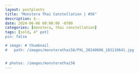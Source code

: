 ```yaml
---
layout: postplants
title: "Monstera Thai Constellation | #56"
description: $--
date: 2024-06-06 00:00:00 -0700
categories: [monstera, thai constellation]
tags: [sold, 4" pot]
pin: false

# image: # thumbnail
#   path: /images/monsterathai56/PXL_20240606_183110641.jpg


# photos: /images/monsterathai56
---
```


